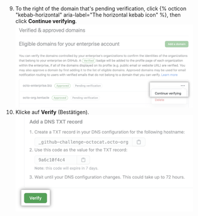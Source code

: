 9. To the right of the domain that's pending verification, click {% octicon "kebab-horizontal" aria-label="The horizontal kebab icon" %}, then click **Continue verifying**. ![Schaltfläche „Continue verifying“ (Verifizierung fortsetzen) für Domain](/assets/images/help/organizations/continue-verifying-domain.png)
10. Klicke auf **Verify** (Bestätigen). ![Verify button](/assets/images/help/organizations/verify-domain-final-button.png)